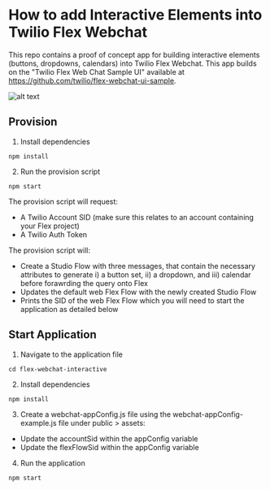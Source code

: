 # How to add Interactive Elements into Twilio Flex Webchat

This repo contains a proof of concept app for building interactive elements (buttons, dropdowns, calendars) into Twilio Flex Webchat. This app builds on the "Twilio Flex Web Chat Sample UI" available at https://github.com/twilio/flex-webchat-ui-sample.

![alt text](https://flex-interactive-webchat-assets-6896.twil.io/flex-interactives-ss.png)

## Provision

1. Install dependencies

```
npm install
```

2. Run the provision script

```
npm start
```

The provision script will request:

- A Twilio Account SID (make sure this relates to an account containing your Flex project)
- A Twilio Auth Token

The provision script will:

- Create a Studio Flow with three messages, that contain the necessary attributes to generate i) a button set, ii) a dropdown, and iii) calendar before forawrding the query onto Flex
- Updates the default web Flex Flow with the newly created Studio Flow
- Prints the SID of the web Flex Flow which you will need to start the application as detailed below

## Start Application

1. Navigate to the application file

```
cd flex-webchat-interactive
```

2. Install dependencies

```
npm install
```

3. Create a webchat-appConfig.js file using the webchat-appConfig-example.js file under public > assets:

- Update the accountSid within the appConfig variable
- Update the flexFlowSid within the appConfig variable

4. Run the application

```
npm start
```

